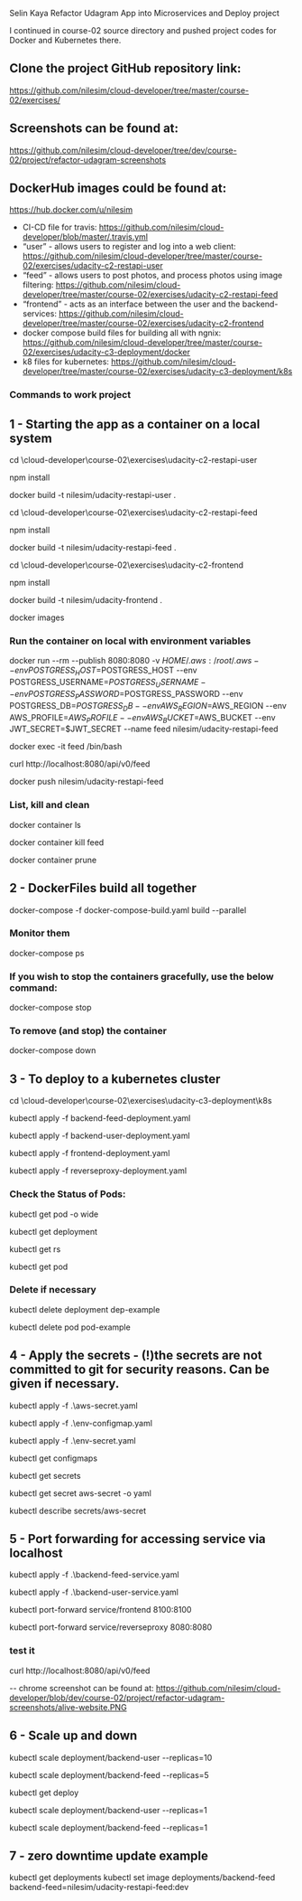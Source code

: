 Selin Kaya
Refactor Udagram App into Microservices and Deploy project

I continued in course-02 source directory and pushed project codes for Docker and Kubernetes there.


## Clone the project GitHub repository link:
https://github.com/nilesim/cloud-developer/tree/master/course-02/exercises/ 
## Screenshots can be found at:
https://github.com/nilesim/cloud-developer/tree/dev/course-02/project/refactor-udagram-screenshots
## DockerHub images could be found at: 
https://hub.docker.com/u/nilesim

* CI-CD file for travis:
https://github.com/nilesim/cloud-developer/blob/master/.travis.yml
* “user” - allows users to register and log into a web client:
https://github.com/nilesim/cloud-developer/tree/master/course-02/exercises/udacity-c2-restapi-user
* “feed” - allows users to post photos, and process photos using image filtering:
https://github.com/nilesim/cloud-developer/tree/master/course-02/exercises/udacity-c2-restapi-feed
* “frontend” - acts as an interface between the user and the backend-services:
https://github.com/nilesim/cloud-developer/tree/master/course-02/exercises/udacity-c2-frontend
* docker compose build files for building all with ngnix:
https://github.com/nilesim/cloud-developer/tree/master/course-02/exercises/udacity-c3-deployment/docker
* k8 files for kubernetes:
https://github.com/nilesim/cloud-developer/tree/master/course-02/exercises/udacity-c3-deployment/k8s


### Commands to work project
## 1 - Starting the app as a container on a local system
cd <your-dir>\cloud-developer\course-02\exercises\udacity-c2-restapi-user

npm install

docker build -t nilesim/udacity-restapi-user . 

cd <your-dir>\cloud-developer\course-02\exercises\udacity-c2-restapi-feed

npm install

docker build -t nilesim/udacity-restapi-feed . 

cd <your-dir>\cloud-developer\course-02\exercises\udacity-c2-frontend

npm install

docker build -t nilesim/udacity-frontend . 

docker images

### Run the container on local with environment variables
docker run --rm --publish 8080:8080 -v $HOME/.aws:/root/.aws --env POSTGRESS_HOST=$POSTGRESS_HOST --env POSTGRESS_USERNAME=$POSTGRESS_USERNAME --env POSTGRESS_PASSWORD=$POSTGRESS_PASSWORD --env POSTGRESS_DB=$POSTGRESS_DB --env AWS_REGION=$AWS_REGION --env AWS_PROFILE=$AWS_PROFILE --env AWS_BUCKET=$AWS_BUCKET --env JWT_SECRET=$JWT_SECRET --name feed nilesim/udacity-restapi-feed

docker exec -it feed /bin/bash

curl http://localhost:8080/api/v0/feed

docker push nilesim/udacity-restapi-feed
### List, kill and clean
docker container ls

docker container kill feed

docker container prune

## 2 - DockerFiles build all together 
docker-compose -f docker-compose-build.yaml build --parallel
### Monitor them
docker-compose ps
### If you wish to stop the containers gracefully, use the below command:
docker-compose stop
### To remove (and stop) the container
docker-compose down

## 3 - To deploy to a kubernetes cluster
cd <your-dir>\cloud-developer\course-02\exercises\udacity-c3-deployment\k8s

kubectl apply -f backend-feed-deployment.yaml 

kubectl apply -f backend-user-deployment.yaml 

kubectl apply -f frontend-deployment.yaml 

kubectl apply -f reverseproxy-deployment.yaml

### Check the Status of Pods:
kubectl get pod -o wide

kubectl get deployment

kubectl get rs

kubectl get pod

### Delete if necessary
kubectl delete deployment dep-example

kubectl delete pod pod-example

## 4 - Apply the secrets - (!)the secrets are not committed to git for security reasons. Can be given if necessary.
kubectl apply -f .\aws-secret.yaml

kubectl apply -f .\env-configmap.yaml

kubectl apply -f .\env-secret.yaml


kubectl get configmaps

kubectl get secrets

kubectl get secret aws-secret -o yaml

kubectl describe secrets/aws-secret

## 5 - Port forwarding for accessing service via localhost
kubectl apply -f .\backend-feed-service.yaml

kubectl apply -f .\backend-user-service.yaml

kubectl port-forward service/frontend 8100:8100

kubectl port-forward service/reverseproxy 8080:8080
### test it 
curl http://localhost:8080/api/v0/feed

-- chrome screenshot can be found at: https://github.com/nilesim/cloud-developer/blob/dev/course-02/project/refactor-udagram-screenshots/alive-website.PNG

## 6 - Scale up and down
 kubectl scale deployment/backend-user --replicas=10
 
 kubectl scale deployment/backend-feed --replicas=5
 
 kubectl get deploy
 
 kubectl scale deployment/backend-user --replicas=1
 
 kubectl scale deployment/backend-feed --replicas=1

## 7 - zero downtime update example
kubectl get deployments
kubectl set image deployments/backend-feed backend-feed=nilesim/udacity-restapi-feed:dev